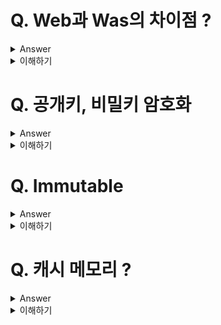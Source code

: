 # Q. Web과 Was의 차이점 ?
<details>
	<summary>Answer</summary>

Web서버는 정적인 컨텐츠를 처리하고 WAS는 동적인 컨텐츠를 제공하기 위한 서버입니다.

Web과 Was를 기능에 따라 분리함으로써 자원 이용의 효율성을 높일 수 있고, 장애 극복, 배포 및 유지보수의 편의성을 높일 수 있다는 장점을 가지게 됩니다.

</details>

<details>
	<summary>이해하기</summary>

## Reference
* [Web Web Server와 WAS의 차이와 웹 서비스 구조 - Heee’s Development Blog](https://gmlwjd9405.github.io/2018/10/27/webserver-vs-was.html)

</details>

# Q. 공개키, 비밀키 암호화
<details>
	<summary>Answer</summary>

* 공개키 암호화 방식 비밀키로만 열어볼 수 있습니다. 따라서 데이터를 암호화해야하는 경우 사용됩니다.
* 반면 비밀키 암호화 방식은 공개키를 가진 누구나 확인할 수 있습니다. 하지만 클라이언트 입장에서는 인증된 공개키로 데이터를 열람할 수 있다는 것은 송신자를 신뢰할 수 있다는 의미이기 때문에 전자 서명과 같은 경우에 사용됩니다.


</details>

<details>
	<summary>이해하기</summary>

## Reference
* [HTTPS와 SSL 인증서 - 생활코딩](https://opentutorials.org/course/228/4894)
  

</details>

# Q. Immutable
<details>
	<summary>Answer</summary>
Immutable은 불변 객체를 의미합니다. 생성 후 변경할 수 없다는 의미이고 final class로 불변 클래스를 정의할 수 있습니다.
Java에서는 대표적으로 String이나 Wrapper클래스들이 모두 불변 객체로 사용되고 있습니다.

</details>

<details>
	<summary>이해하기</summary>

## Reference
* [Immutable class in java and immutable objects - JavaGoal](https://javagoal.com/immutable-class-in-java/)
  

</details>


# Q. 캐시 메모리 ?
<details>
	<summary>Answer</summary>

캐시 메모리는 속도가  빠른 장치와 느린 장치의 속도 차이에 따른 병목 현상을 줄이기 위한 범용 메모리 입니다.
메인 메모리에서 자주 사용되는 데이터를 저장하기 위해 지역성을 이용해 예측할 수 있습니다.

</details>

<details>
	<summary>이해하기</summary>

## Reference
* [운영체제(OS) 10. 캐시 메모리(Cache Memory)](https://rebro.kr/180)
* [tech-interview-for-developer/캐시 메모리(Cache Memory).md at master · gyoogle/tech-interview-for-developer · GitHub](https://github.com/gyoogle/tech-interview-for-developer/blob/master/Computer%20Science/Computer%20Architecture/%EC%BA%90%EC%8B%9C%20%EB%A9%94%EB%AA%A8%EB%A6%AC(Cache%20Memory).md)  

## 내용

지역성이란 데이터에 대한 접근이 시간적, 공간적으로 가깝게 발생하는 것을 의미하며 캐시의 적중률을 극대화하여 효율성을 높여준다.

공간적 지역성은 배열, 시간적 지역성은 for나 while같은 반복문을 예시로 들 수 있다.

* 공간 지역성: 최근에 사용한데이터 근처에서 참조될 가능성이 높다.
* 시간 지역성: 최근에 사용한 데이터가 재참조 될 가능성이 높다.

</details>
